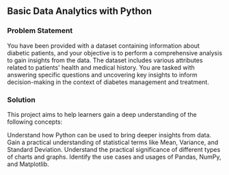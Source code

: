## Basic Data Analytics with Python
### Problem Statement
You have been provided with a dataset containing information about diabetic patients, and your objective is to perform a comprehensive analysis to gain insights from the data. The dataset includes various attributes related to patients' health and medical history. You are tasked with answering specific questions and uncovering key insights to inform decision-making in the context of diabetes management and treatment.

### Solution
This project aims to help learners gain a deep understanding of the following concepts:

Understand how Python can be used to bring deeper insights from data.
Gain a practical understanding of statistical terms like Mean, Variance, and Standard Deviation.
Understand the practical significance of different types of charts and graphs.
Identify the use cases and usages of Pandas, NumPy, and Matplotlib.
